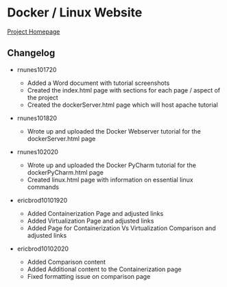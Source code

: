 # Docker / Linux Website

[Project Homepage](https://rn44.github.io/dockerLinuxWebsite/index.html)

## Changelog
* rnunes101720
  * Added a Word document with tutorial screenshots
  * Created the index.html page with sections for each page / aspect of the project
  * Created the dockerServer.html page which will host apache tutorial
* rnunes101820
  * Wrote up and uploaded the Docker Webserver tutorial for the dockerServer.html page
* rnunes102020
  * Wrote up and uploaded the Docker PyCharm tutorial for the dockerPyCharm.html page
  * Created linux.html page with information on essential linux commands 
  
* ericbrod10101920
  * Added Containerization Page and adjusted links
  * Added Virtualization Page and adjusted links
  * Added Page for Containerization Vs Virtualization Comparison and adjusted links
* ericbrod10102020  
  * Added Comparison content
  * Added Additional content to the Containerization page
  * Fixed formatting issue on comparison page